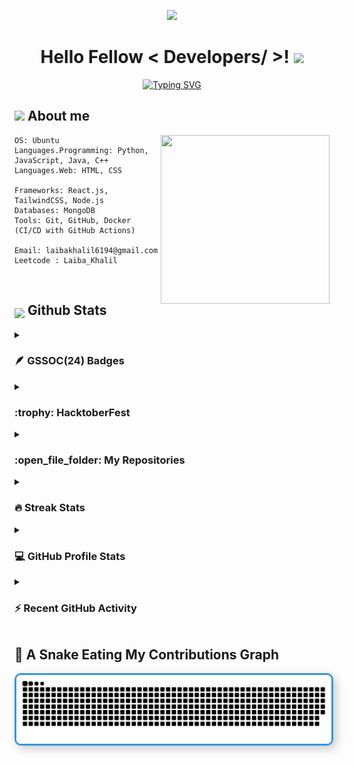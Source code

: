 <p align="center">
  <img src="https://capsule-render.vercel.app/api?type=waving&color=gradient&height=90"/>
</p>
<h1 align="center"> Hello Fellow < Developers/ >! <img src = "https://raw.githubusercontent.com/MartinHeinz/MartinHeinz/master/wave.gif" width = 30px> </h1>
<p align="center">
  <a href="https://git.io/typing-svg"><img src="https://readme-typing-svg.demolab.com?font=Fira+Code&pause=1000&color=abcdef&center=true&vCenter=true&random=false&width=600&lines=Welcome+to+my+GitHub+Profile!;I'm+a+Software+Engineer;Using+Software+as+a+solution+for+every+Problem" alt="Typing SVG" /></a>
</p>

## <img src = "https://i.pinimg.com/originals/3f/7e/4e/3f7e4eff7c96e9fe4b8b4b1ff3f7bdb5.gif" width = 6.5%> About me
<img align='right' src="https://media.giphy.com/media/QvpqTCiEcwtvx6wwJK/giphy.gif" width="270" height="270" frameBorder="0" class="giphy-embed" allowFullScreen></img>

```
OS: Ubuntu  
Languages.Programming: Python, JavaScript, Java, C++
Languages.Web: HTML, CSS

Frameworks: React.js, TailwindCSS, Node.js  
Databases: MongoDB  
Tools: Git, GitHub, Docker (CI/CD with GitHub Actions)

Email: laibakhalil6194@gmail.com
Leetcode : Laiba_Khalil 
```
<br>

## <img src="https://media1.giphy.com/media/v1.Y2lkPTc5MGI3NjExYzFhYzJkMmQ2MWQ3ZGY3MDhjZTE3MDI2Mzk3NzE1OWQyZTRlMmYwMCZjdD1z/iY8CRBdQXODJSCERIr/giphy.gif" width=5% valign="bottom"> Github Stats

<details>	
 <summary><h3>🪶 GSSOC(24) Badges </h3></summary><br>
<div style='display:flex; align-items:center; gap: 10px;' align='center'><a href="https://gssoc.girlscript.tech/leaderboard">
<img src="https://raw.githubusercontent.com/GSSoC24/Postman-Challenge/main/docs/assets/Postman%20White.png" width="100px" height="100px" />
  <img src="https://raw.githubusercontent.com/GSSoC24/Postman-Challenge/main/docs/assets/1.png" width="100px" height="100px" />
  <img src="https://raw.githubusercontent.com/GSSoC24/Postman-Challenge/main/docs/assets/2.png" width="100px" height="100px" />
  <img src="https://raw.githubusercontent.com/GSSoC24/Postman-Challenge/main/docs/assets/3.png" width="100px" height="100px" />
  <img src="https://raw.githubusercontent.com/GSSoC24/Postman-Challenge/main/docs/assets/4.png" width="100px" height="100px" />
  <img src="https://raw.githubusercontent.com/GSSoC24/Postman-Challenge/main/docs/assets/5.png" width="100px" height="100px" /></a>
</div>
</details>

<details><summary> <h3> :trophy: HacktoberFest</h3></summary>

----

[![An image of @laibakhalil61's Holopin badges, which is a link to view their full Holopin profile](https://holopin.me/laibakhalil61)](https://holopin.io/@laibakhalil61)

</details>
	
<details><summary><h3> :open_file_folder: My Repositories </h3></summary>
  <div>
  <p align="center">
	<a href="https://github.com/LaibaKhalil61/SwapReads">
      		<img src="https://github-readme-stats.vercel.app/api/pin/?username=LaibaKhalil61&repo=SwapReads&theme=tokyonight" alt="GitHub Stats" />
    	</a>
	<a href="https://github.com/LaibaKhalil61/Group-Chat-Application">
      		<img src="https://github-readme-stats.vercel.app/api/pin/?username=LaibaKhalil61&repo=Group-Chat-Application&theme=tokyonight" alt="GitHub Stats" />
    	</a>
	<a href="https://github.com/LaibaKhalil61/AnimeSearchApp">
      		<img src="https://github-readme-stats.vercel.app/api/pin/?username=LaibaKhalil61&repo=AnimeSearchApp&theme=tokyonight" alt="GitHub Stats" />
    	</a>
    	<a href="https://github.com/LaibaKhalil61/WildGuard">
      		<img src="https://github-readme-stats.vercel.app/api/pin/?username=LaibaKhalil61&repo=WildGuard&theme=tokyonight" alt="GitHub Stats" />
    	</a>
    	<a href="https://github.com/LaibaKhalil61/MyBlog">
      		<img src="https://github-readme-stats.vercel.app/api/pin/?username=LaibaKhalil61&repo=MyBlog&theme=tokyonight" alt="GitHub Stats" />
    	</a>
    	<a href="https://github.com/LaibaKhalil61/gen-ai-notebooks">
      		<img src="https://github-readme-stats.vercel.app/api/pin/?username=LaibaKhalil61&repo=gen-ai-notebooks&theme=tokyonight" alt="GitHub Stats" />
    	</a>
	<a href="https://github.com/LaibaKhalil61/Portfolio">
      		<img src="https://github-readme-stats.vercel.app/api/pin/?username=LaibaKhalil61&repo=Portfolio&theme=tokyonight" alt="GitHub Stats" />
    	</a>
	<a href="https://github.com/LaibaKhalil61/ToDoList-App">
      		<img src="https://github-readme-stats.vercel.app/api/pin/?username=LaibaKhalil61&repo=ToDoList-App&theme=tokyonight" alt="GitHub Stats" />
    	</a>
	<a href="https://github.com/LaibaKhalil61/Photo-Gallery">
      		<img src="https://github-readme-stats.vercel.app/api/pin/?username=LaibaKhalil61&repo=Photo-Gallery&theme=tokyonight" alt="GitHub Stats" />
    	</a>
	<a href="https://github.com/LaibaKhalil61/UsabilityHub-clone">
      		<img src="https://github-readme-stats.vercel.app/api/pin/?username=LaibaKhalil61&repo=UsabilityHub-clone&theme=tokyonight" alt="GitHub Stats" />
    	</a>
  </p>
    </div>
</details>
<details><summary><h3> 🔥 Streak Stats</h3></summary>

----	

<p align="center"><img src="https://github-readme-streak-stats.herokuapp.com/?user=LaibaKhalil61&theme=tokyonight_duo" alt="LaibaKhalil61" /></p>

</details>
  
<details><summary><h3>💻 GitHub Profile Stats</h3></summary>

----
	
<p align="center">
    <a href="https://github.com/anuraghazra/github-readme-stats">
	    <img alt="7oSkaaa's Github Stats" src="https://github-readme-stats.vercel.app/api?username=LaibaKhalil61&show_icons=true&count_private=true&locale=en&theme=tokyonight&layout=compact" height="230px"/></a>
	  <img src="https://github-readme-stats.vercel.app/api/top-langs?username=LaibaKhalil61&langs_count=10&show_icons=true&locale=en&theme=tokyonight" alt="LaibaKhalil61" height="230px"/>
<br/>

  <b>Note:</b> Top languages is only a metric of the languages my public code consists of and doesn't reflect experience or skill level.
  </p>
</details>

<details><summary><h3>⚡ Recent GitHub Activity</h3></summary>

----
	
<img src="https://github-readme-activity-graph.vercel.app/graph?username=LaibaKhalil61&bg_color=1a1b27&color=aa82d9&line=628edb&point=64bfaf&area=true&hide_border=true)(https://github.com/ashutosh00710/github-readme-activity-graph)">
 
</details>

## 🐍 A Snake Eating My Contributions Graph
<div align="center">
  <a href="https://1999azzar.github.io/1999AZZAR/">
    <img src="./grid-snake.svg" alt="snake" style="border: 3px solid #3498db; border-radius: 10px; box-shadow: 5px 5px 15px rgba(0, 0, 0, 0.2);">
  </a>
</div>
<!---
LaibaKhalil61/LaibaKhalil61 is a ✨ special ✨ repository because its `README.md` (this file) appears on your GitHub profile.
You can click the Preview link to take a look at your changes.
--->
